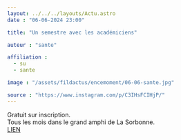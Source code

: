 ```yaml
---
layout: ../../../layouts/Actu.astro
date : "06-06-2024 23:00"

title: "Un semestre avec les académiciens"

auteur : "sante" 

affiliation : 
  - su
  - sante

image : "/assets/fildactus/encemoment/06-06-sante.jpg"

source : "https://www.instagram.com/p/C3IHsFCIHjP/"
---
```


Gratuit sur inscription.  
Tous les mois dans le grand amphi de La Sorbonne.  
[LIEN](https://www.institutdefrance.fr/un-semestre-avec-un-academicien/)